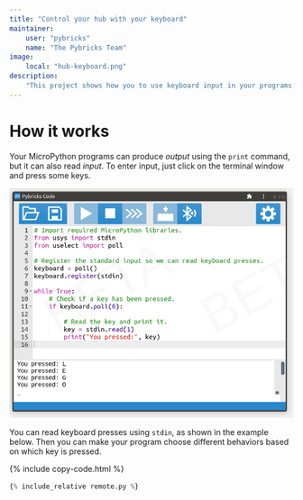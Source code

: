 ```yaml
---
title: "Control your hub with your keyboard"
maintainer:
    user: "pybricks"
    name: "The Pybricks Team"
image:
    local: "hub-keyboard.png"
description:
    "This project shows how you to use keyboard input in your programs."
---
```


# How it works

Your MicroPython programs can produce *output* using the `print` command, but
it can also read *input*. To enter input, just click on the terminal window
and press some keys.

![](./terminalwindow.png)

You can read keyboard presses using `stdin`, as shown in the example below.
Then you can make your program choose different behaviors based on which key
is pressed.

{% include copy-code.html %}
```python
{% include_relative remote.py %}
```
